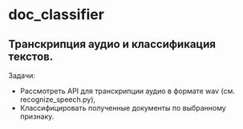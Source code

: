 # doc_classifier
## Транскрипция аудио и классификация текстов.
Задачи:
* Рассмотреть API для транскрипции аудио в формате wav (см. recognize_speech.py),
* Классифицировать полученные документы по выбранному признаку.
